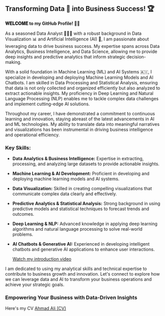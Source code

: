 ## Transforming Data 📜 into Business Success! 🏆
**𝐖𝐄𝐋𝐂𝐎𝐌𝐄 to my GitHub Profile! 👨‍💼**

As a seasoned Data Analyst 👩🏻‍💻 with a robust background in Data Visualization 📊 and Artificial Intelligence (AI) 🤖, I am passionate about leveraging data to drive business success. My expertise spans across Data Analytics, Business Intelligence, and Data Science, allowing me to provide deep insights and predictive analytics that inform strategic decision-making.

With a solid foundation in Machine Learning (ML) and AI Systems 🇦🇮, I specialize in developing and deploying Machine Learning Models and AI Chatbots. I am skilled in Data Processing and Statistical Analysis, ensuring that data is not only collected and organized efficiently but also analyzed to extract actionable insights. My proficiency in Deep Learning and Natural Language Processing (NLP) enables me to tackle complex data challenges and implement cutting-edge AI solutions.

Throughout my career, I have demonstrated a commitment to continuous learning and innovation, staying abreast of the latest advancements in AI and ML technologies. My ability to translate data into meaningful narratives and visualizations has been instrumental in driving business intelligence and operational efficiency.

### Key Skills:
- **Data Analytics & Business Intelligence:** Expertise in extracting, processing, and analyzing large datasets to provide actionable insights.
- **Machine Learning & AI Development:** Proficient in developing and deploying machine learning models and AI systems.
- **Data Visualization:** Skilled in creating compelling visualizations that communicate complex data clearly and effectively.
- **Predictive Analytics & Statistical Analysis:** Strong background in using predictive models and statistical techniques to forecast trends and outcomes.
- **Deep Learning & NLP:** Advanced knowledge in applying deep learning algorithms and natural language processing to solve real-world problems.
- **AI Chatbots & Generative AI:** Experienced in developing intelligent chatbots and generative AI applications to enhance user interactions.

  [Watch my introduction video]([https://github.com/your_username/your_repository/blob/main/path_to_your_video_file.mp4](https://github.com/Ahmad-Ali-Rafique/Ahmad-Ali-Rafique/blob/main/Introducing%20Ahmad%20Ali%20My%20Journey%20in%20AI%20and%20ML%20Skills%2C%20Projects%2C%20and%20Expertise.mp4))

I am dedicated to using my analytical skills and technical expertise to contribute to business growth and innovation. Let's connect to explore how we can leverage data and AI to transform your business operations and achieve your strategic goals.

### Empowering Your Business with Data-Driven Insights

Here's my CV
[Ahmad Ali (CV)](https://drive.google.com/file/d/1bNLIx1j85e8ax21ZEC0DPt5C1at8vHjv/view?usp=sharing)
